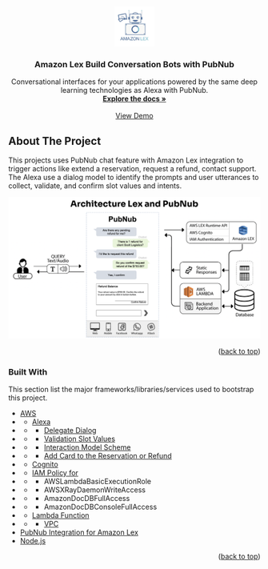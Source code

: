 <div id="top"></div>

<br />
<div align="center">
  <a href="https://www.pubnub.com/integrations/amazon-lex-build-conversation-bots/">
    <img src="images/logo_lex.jpeg" alt="Amazon Lex" width="80" height="80">
  </a>

  <h3 align="center">Amazon Lex Build Conversation Bots with PubNub</h3>

  <p align="center">
    Conversational interfaces for your applications powered by the same deep learning technologies as Alexa with PubNub.
    <br />
    <a href="https://www.pubnub.com/integrations/amazon-lex-build-conversation-bots/"><strong>Explore the docs »</strong></a>
    <br />
    <br />
    <a href="https://www.pubnub.com/tour/introduction/">View Demo</a>
  </p>
</div>


<!-- ABOUT THE PROJECT -->
## About The Project

This projects uses PubNub chat feature with Amazon Lex integration to trigger actions like extend a reservation, request a refund, contact support. The Alexa use a dialog model to identify the prompts and user utterances to collect, validate, and confirm slot values and intents.

<a href="https://www.pubnub.com/integrations/amazon-lex-build-conversation-bots/">
    <img src="images/AWS-Lex-and-PubNub-Architecture.png" alt="Architecture by Saulo Stopa" >
</a>

<p align="right">(<a href="#top">back to top</a>)</p>



### Built With

This section list the major frameworks/libraries/services used to bootstrap this project.

* [AWS]()
* * [Alexa](https://developer.amazon.com/en-US/docs/alexa/smapi/send-a-message-request-to-a-skill.html)
* * * [Delegate Dialog](https://developer.amazon.com/en-US/docs/alexa/custom-skills/delegate-dialog-to-alexa.html)
* * * [Validation Slot Values](https://developer.amazon.com/en-US/docs/alexa/custom-skills/validate-slot-values.html#configure)
* * * [Interaction Model Scheme](https://developer.amazon.com/en-US/docs/alexa/smapi/interaction-model-schema.html)
* * * [Add Card to the Reservation or Refund](https://developer.amazon.com/en-US/docs/alexa/custom-skills/include-a-card-in-your-skills-response.html)
* * [Cognito](https://docs.aws.amazon.com/cognito/latest/developerguide/what-is-amazon-cognito.html)
* * [IAM Policy for](https://aws.amazon.com/iam/)
* * * AWSLambdaBasicExecutionRole
* * * AWSXRayDaemonWriteAccess
* * * AmazonDocDBFullAccess
* * * AmazonDocDBConsoleFullAccess
* * [Lambda Function](https://docs.aws.amazon.com/lambda/latest/dg/welcome.html)
* * * [VPC](https://docs.aws.amazon.com/lambda/latest/dg/configuration-vpc.html)
* [PubNub Integration for Amazon Lex](https://www.pubnub.com/integrations/amazon-lex-build-conversation-bots/)
* [Node.js](https://nodejs.dev/)

<p align="right">(<a href="#top">back to top</a>)</p>

